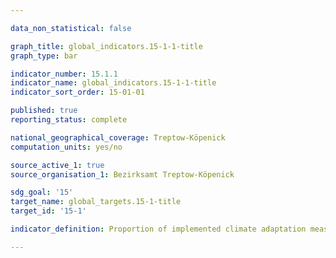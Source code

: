 ```yaml
---

data_non_statistical: false

graph_title: global_indicators.15-1-1-title
graph_type: bar

indicator_number: 15.1.1
indicator_name: global_indicators.15-1-1-title
indicator_sort_order: 15-01-01

published: true
reporting_status: complete

national_geographical_coverage: Treptow-Köpenick
computation_units: yes/no

source_active_1: true
source_organisation_1: Bezirksamt Treptow-Köpenick

sdg_goal: '15'
target_name: global_targets.15-1-title
target_id: '15-1'

indicator_definition: Proportion of implemented climate adaptation measures as a sum index of 10 dichotomous variables, based on a standardized questionnaire.

---
```



